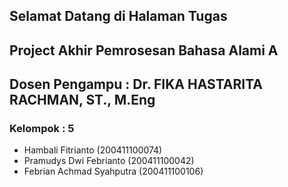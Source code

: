 <!--# Welcome to your Jupyter Book-->

<!--This is a small sample book to give you a feel for how book content is-->
<!--structured.-->
<!--It shows off a few of the major file types, as well as some sample content.-->
<!--It does not go in-depth into any particular topic - check out [the Jupyter Book documentation](https://jupyterbook.org) for more information.-->

<!--Check out the content pages bundled with this sample book to see more.-->

<!--```{tableofcontents}-->
<!--```-->

## Selamat Datang di Halaman Tugas
## Project Akhir Pemrosesan Bahasa Alami A

## Dosen Pengampu : Dr. FIKA HASTARITA RACHMAN, ST., M.Eng

### Kelompok : 5

- Hambali Fitrianto (200411100074)
- Pramudys Dwi Febrianto (200411100042)
- Febrian Achmad Syahputra (200411100106)